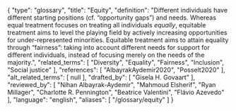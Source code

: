 {
    "type": "glossary",
    "title": "Equity",
    "definition": "Different individuals have different starting positions (cf. “opportunity gaps”) and needs. Whereas equal treatment focuses on treating all individuals *equally*, equitable treatment aims to level the playing field by actively increasing opportunities for under-represented minorities. Equitable treatment aims to attain equality through “fairness”: taking into account different needs for support for different individuals, instead of focusing merely on the needs of the majority.",
    "related_terms": [
        "Diversity",
        "Equality",
        "Fairness",
        "Inclusion",
        "Social justice"
    ],
    "references": [
        "AlbayrakAydemir2020",
        "Posselt2020"
    ],
    "alt_related_terms": [
        null
    ],
    "drafted_by": [
        "Gisela H. Govaart"
    ],
    "reviewed_by": [
        "Nihan Albayrak-Aydemir",
        "Mahmoud Elsherif",
        "Ryan Millager",
        "Charlotte R. Pennington",
        "Beatrice Valentini",
        "Flávio Azevedo"
    ],
    "language": "english",
    "aliases": [
        "/glossary/equity"
    ]
}